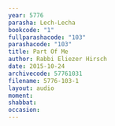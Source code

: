 ```yaml
---
year: 5776
parasha: Lech-Lecha
bookcode: "1"
fullparashacode: "103"
parashacode: "103"
title: Part Of Me
author: Rabbi Eliezer Hirsch
date: 2015-10-24
archivecode: 57761031
filename: 5776-103-1
layout: audio
moment: 
shabbat: 
occasion: 
---
```

